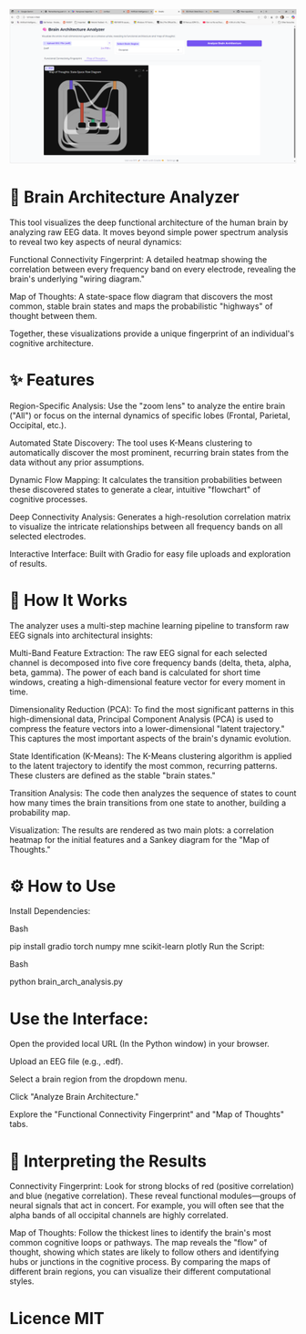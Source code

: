 ![image](./image.png)

# 🧠 Brain Architecture Analyzer

This tool visualizes the deep functional architecture of the human brain by analyzing raw EEG data. 
It moves beyond simple power spectrum analysis to reveal two key aspects of neural dynamics:

Functional Connectivity Fingerprint: A detailed heatmap showing the correlation between every frequency band
on every electrode, revealing the brain's underlying "wiring diagram."

Map of Thoughts: A state-space flow diagram that discovers the most common, stable brain states and maps the
probabilistic "highways" of thought between them.

Together, these visualizations provide a unique fingerprint of an individual's cognitive architecture.

# ✨ Features

Region-Specific Analysis: Use the "zoom lens" to analyze the entire brain ("All") or focus on the internal 
dynamics of specific lobes (Frontal, Parietal, Occipital, etc.).

Automated State Discovery: The tool uses K-Means clustering to automatically discover the most prominent,
recurring brain states from the data without any prior assumptions.

Dynamic Flow Mapping: It calculates the transition probabilities between these discovered states to
generate a clear, intuitive "flowchart" of cognitive processes.

Deep Connectivity Analysis: Generates a high-resolution correlation matrix to visualize the intricate
relationships between all frequency bands on all selected electrodes.

Interactive Interface: Built with Gradio for easy file uploads and exploration of results.

# 🚀 How It Works

The analyzer uses a multi-step machine learning pipeline to transform raw EEG signals into architectural insights:

Multi-Band Feature Extraction: The raw EEG signal for each selected channel is decomposed into five core frequency
bands (delta, theta, alpha, beta, gamma). The power of each band is calculated for short time windows, creating a
high-dimensional feature vector for every moment in time.

Dimensionality Reduction (PCA): To find the most significant patterns in this high-dimensional data, Principal
Component Analysis (PCA) is used to compress the feature vectors into a lower-dimensional "latent trajectory."
This captures the most important aspects of the brain's dynamic evolution.

State Identification (K-Means): The K-Means clustering algorithm is applied to the latent trajectory to
identify the most common, recurring patterns. These clusters are defined as the stable "brain states."

Transition Analysis: The code then analyzes the sequence of states to count how many times the brain transitions
from one state to another, building a probability map.

Visualization: The results are rendered as two main plots: a correlation heatmap for the initial features
and a Sankey diagram for the "Map of Thoughts."

# ⚙️ How to Use

Install Dependencies:

Bash

pip install gradio torch numpy mne scikit-learn plotly
Run the Script:

Bash

python brain_arch_analysis.py

# Use the Interface:

Open the provided local URL (In the Python window) in your browser.

Upload an EEG file (e.g., .edf).

Select a brain region from the dropdown menu.

Click "Analyze Brain Architecture."

Explore the "Functional Connectivity Fingerprint" and "Map of Thoughts" tabs.

# 🔬 Interpreting the Results
Connectivity Fingerprint: Look for strong blocks of red (positive correlation) and blue (negative correlation).
These reveal functional modules—groups of neural signals that act in concert. For example, you will often see that
the alpha bands of all occipital channels are highly correlated.

Map of Thoughts: Follow the thickest lines to identify the brain's most common cognitive loops or pathways.
The map reveals the "flow" of thought, showing which states are likely to follow others and identifying hubs
or junctions in the cognitive process. By comparing the maps of different brain regions, you can visualize their different
computational styles.

# Licence MIT
